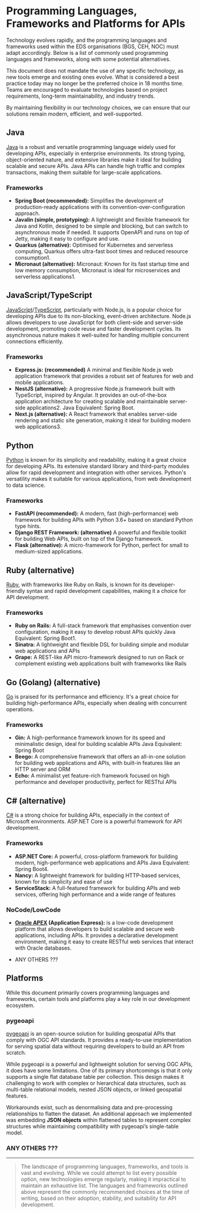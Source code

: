 # Programming Languages, Frameworks and Platforms for APIs  


Technology evolves rapidly, and the programming languages and frameworks used within the EDS organisations (BGS, CEH, NOC) must adapt accordingly. Below is a list of commonly used programming languages and frameworks, along with some potential alternatives.

This document does not mandate the use of any specific technology, as new tools emerge and existing ones evolve. What is considered a best practice today may no longer be the preferred choice in 18 months time. Teams are encouraged to evaluate technologies based on project requirements, long-term maintainability, and industry trends.

By maintaining flexibility in our technology choices, we can ensure that our solutions remain modern, efficient, and well-supported.

## Java
[Java](https://www.java.com/en/) is a robust and versatile programming language widely used for developing APIs, especially in enterprise environments. Its strong typing, object-oriented nature, and extensive libraries make it ideal for building scalable and secure APIs. Java APIs can handle high traffic and complex transactions, making them suitable for large-scale applications.

### Frameworks  

- **Spring Boot (recommended):** Simplifies the development of production-ready applications with its convention-over-configuration approach.
- **Javalin (simple, prototyping):** A lightweight and flexible framework for Java and Kotlin, designed to be simple and blocking, but can switch to asynchronous mode if needed. It supports OpenAPI and runs on top of Jetty, making it easy to configure and use. 
- **Quarkus (alternative):** Optimised for Kubernetes and serverless computing, Quarkus offers ultra-fast boot times and reduced resource consumption1.
- **Micronaut (alternative):**  Micronaut: Known for its fast startup time and low memory consumption, Micronaut is ideal for microservices and serverless applications1.

## JavaScript/TypeScript
[JavaScript](https://en.wikipedia.org/wiki/JavaScript)/[TypeScript](https://www.typescriptlang.org/), particularly with Node.js, is a popular choice for developing APIs due to its non-blocking, event-driven architecture. Node.js allows developers to use JavaScript for both client-side and server-side development, promoting code reuse and faster development cycles. Its asynchronous nature makes it well-suited for handling multiple concurrent connections efficiently.

### Frameworks  
- **Express.js: (recommended)** A minimal and flexible Node.js web application framework that provides a robust set of features for web and mobile applications.
- **NestJS  (alternative):**  A progressive Node.js framework built with TypeScript, inspired by Angular. It provides an out-of-the-box application architecture for creating scalable and maintainable server-side applications2. Java Equivalent: Spring Boot.
- **Next.js (alternative):**  A React framework that enables server-side rendering and static site generation, making it ideal for building modern web applications3.  

## Python
[Python](https://www.python.org/) is known for its simplicity and readability, making it a great choice for developing APIs. Its extensive standard library and third-party modules allow for rapid development and integration with other services. Python's versatility makes it suitable for various applications, from web development to data science.

### Frameworks 

- **FastAPI (recommended):** A modern, fast (high-performance) web framework for building APIs with Python 3.6+ based on standard Python type hints.
- **Django REST Framework: (alternative)** A powerful and flexible toolkit for building Web APIs, built on top of the Django framework.
- **Flask  (alternative):** A micro-framework for Python, perfect for small to medium-sized applications.



## Ruby (alternative)
[Ruby](https://www.ruby-lang.org/en/), with frameworks like Ruby on Rails, is known for its developer-friendly syntax and rapid development capabilities, making it a choice for API development.

### Frameworks 
- **Ruby on Rails:** A full-stack framework that emphasises convention over configuration, making it easy to develop robust APIs quickly Java Equivalent: Spring Boot1.
- **Sinatra:** A lightweight and flexible DSL for building simple and modular web applications and APIs
- **Grape:** A REST-like API micro-framework designed to run on Rack or complement existing web applications built with frameworks like Rails

## Go (Golang) (alternative)

[Go](https://go.dev/) is praised for its performance and efficiency. It's a great choice for building high-performance APIs, especially when dealing with concurrent operations.

### Frameworks 

- **Gin:** A high-performance framework known for its speed and minimalistic design, ideal for building scalable APIs   Java Equivalent: Spring Boot
- **Beego:** A comprehensive framework that offers an all-in-one solution for building web applications and APIs, with built-in features like an HTTP server and ORM
- **Echo:** A minimalist yet feature-rich framework focused on high performance and developer productivity, perfect for RESTful APIs

## C# (alternative) 
 
[C#](https://learn.microsoft.com/en-us/dotnet/csharp/tour-of-csharp/) is a strong choice for building APIs, especially in the context of Microsoft environments. ASP\.NET Core is a powerful framework for API development.

### Frameworks 

- **ASP\.NET Core:** A powerful, cross-platform framework for building modern, high-performance web applications and APIs     Java Equivalent: Spring Boot4.
- **Nancy:** A lightweight framework for building HTTP-based services, known for its simplicity and ease of use
- **ServiceStack:** A full-featured framework for building APIs and web services, offering high performance and a wide range of features

### NoCode/LowCode
 
- **[Oracle APEX](https://apex.oracle.com/en/) (Application Express):** is a low-code development platform that allows developers to build scalable and secure web applications, including APIs. It provides a declarative development environment, making it easy to create RESTful web services that interact with Oracle databases.

- ANY OTHERS ???

## Platforms

While this document primarily covers programming languages and frameworks, certain tools and platforms play a key role in our development ecosystem.

### pygeoapi 
[pygeoapi](https://pygeoapi.io/) is an open-source solution for building geospatial APIs that comply with OGC API standards. It provides a ready-to-use implementation for serving spatial data without requiring developers to build an API from scratch.

While pygeoapi is a powerful and lightweight solution for serving OGC APIs, it does have some limitations. One of its primary shortcomings is that it only supports a single flat database table per collection. This design makes it challenging to work with complex or hierarchical data structures, such as multi-table relational models, nested JSON objects, or linked geospatial features.

Workarounds exist, such as denormalising data and pre-processing relationships to flatten the dataset. An additional approach we implemented was embedding **JSON objects** within flattened tables to represent complex structures while maintaining compatibility with pygeoapi’s single-table model.

### ANY OTHERS ???

---

> The landscape of programming languages, frameworks, and tools is vast and  evolving. While we could attempt to list every possible option, new technologies emerge regularly, making it impractical to maintain an exhaustive list. The languages and frameworks outlined above represent the commonly recommended choices at the time of writing, based on their adoption, stability, and suitability for API development. 


